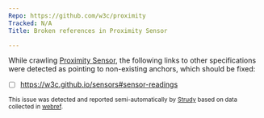 ```yaml
---
Repo: https://github.com/w3c/proximity
Tracked: N/A
Title: Broken references in Proximity Sensor

---
```


While crawling [Proximity Sensor](https://w3c.github.io/proximity/), the following links to other specifications were detected as pointing to non-existing anchors, which should be fixed:
* [ ] https://w3c.github.io/sensors#sensor-readings

<sub>This issue was detected and reported semi-automatically by [Strudy](https://github.com/w3c/strudy/) based on data collected in [webref](https://github.com/w3c/webref/).</sub>